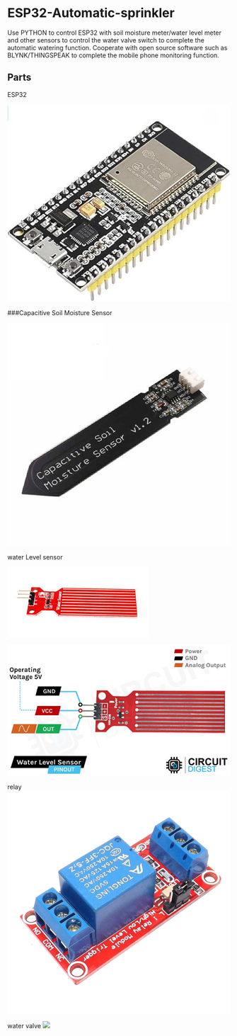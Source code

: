 ESP32-Automatic-sprinkler
==========================
Use PYTHON to control ESP32 with soil moisture meter/water level meter and other sensors to control the water valve switch to complete the automatic watering function. Cooperate with open source software such as BLYNK/THINGSPEAK to complete the mobile phone monitoring function.

Parts
--------------------------

ESP32

![](https://github.com/tyhsup/ESP32-Automatic-sprinkler/raw/main/photo/ESP32.jpg)

###Capacitive Soil Moisture Sensor

![](https://github.com/tyhsup/ESP32-Automatic-sprinkler/raw/main/photo/Capacitive-Soil-Moisture-Sensor.jpg)

water Level sensor

![](https://github.com/tyhsup/ESP32-Automatic-sprinkler/raw/main/photo/Water-Level-Sensor.jpg)

![](https://github.com/tyhsup/ESP32-Automatic-sprinkler/raw/main/photo/Water-Level-Sensor-Pinout.jpg)

relay
![](https://github.com/tyhsup/ESP32-Automatic-sprinkler/raw/main/photo/relay.png)

water valve
![](https://github.com/tyhsup/ESP32-Automatic-sprinkler/raw/main/photo/photo/water-valve.jpg)

